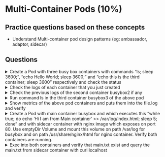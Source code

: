# Multi-Container Pods (10%)

## Practice questions based on these concepts

* Understand Multi-container pod design patterns (eg: ambassador, adaptor, sidecar)

## Questions

<details><summary>Create a Pod with three busy box containers with commands “ls; sleep 3600;”, “echo Hello World; sleep 3600;” and “echo this is the third container; sleep 3600” respectively and check the status</summary>
<p>

```
// first create single container pod with dry run flag
kubectl run busybox --image=busybox --restart=Never --dry-run -o yaml -- bin/sh -c "sleep 3600; ls" > multi-container.yaml

// edit the pod like below

apiVersion: v1
kind: Pod
metadata:
  creationTimestamp: null
  labels:
    run: busybox
  name: busybox
spec:
  containers:
  - args:
    - bin/sh
    - -c
    - ls; sleep 3600
    image: busybox
    name: busybox1
    resources: {}
  - args:
    - bin/sh
    - -c
    - echo Hello world; sleep 3600
    image: busybox
    name: busybox2
    resources: {}
  - args:
    - bin/sh
    - -c
    - echo this is third container; sleep 3600
    image: busybox
    name: busybox3
    resources: {}
  dnsPolicy: ClusterFirst
  restartPolicy: Never
status: {}

// create it
kubectl create -f multi-container.yaml

kubectl get po busybox
```
</p>
</details>
   
<details><summary>Check the logs of each container that you just created</summary>
<p>
   
```
kubectl logs busybox -c busybox1
kubectl logs busybox -c busybox2
kubectl logs busybox -c busybox3
```
</p>
</details>

<details><summary>Check the previous logs of the second container busybox2 if any</summary>
<p>
   
```
kubectl logs busybox -c busybox2 --previous
```
</p>
</details>

<details><summary>Run command ls in the third container busybox3 of the above pod</summary>
<p>
   
```
kubectl exec busybox -c busybox3 -- ls
```
</p>
</details>

<details><summary>Show metrics of the above pod containers and puts them into the file.log and verify</summary>
<p>
   
```
kubectl top pod busybox --containers

// putting them into file
kubectl top pod busybox --containers > file.log
cat file.log
```
</p>
</details>


<details><summary>Create a Pod with main container busybox and which executes this “while true; do echo ‘Hi I am from Main container’ >> /var/log/index.html; sleep 5; done” and with sidecar container with nginx image which exposes on port 80. Use emptyDir Volume and mount this volume on path /var/log for busybox and on path /usr/share/nginx/html for nginx container. Verify both containers are running.</summary>
<p>
   
```
// create an initial yaml file with this
kubectl run multi-cont-pod --image=busbox --restart=Never --dry-run -o yaml > multi-container.yaml

// edit the yml as below and create it
apiVersion: v1
kind: Pod
metadata:
  creationTimestamp: null
  labels:
    run: multi-cont-pod
  name: multi-cont-pod
spec:
  volumes:
  - name: var-logs
    emptyDir: {}
  containers:
  - image: busybox
    command: ["/bin/sh"]
    args: ["-c", "while true; do echo 'Hi I am from Main container' >> /var/log/index.html; sleep 5;done"]
    name: main-container
    resources: {}
    volumeMounts:
    - name: var-logs
      mountPath: /var/log
  - image: nginx
    name: sidecar-container
    resources: {}
    ports:
      - containerPort: 80
    volumeMounts:
    - name: var-logs
      mountPath: /usr/share/nginx/html
  dnsPolicy: ClusterFirst
  restartPolicy: Never
status: {}

kubectl create -f multi-container.yaml

kubectl get po multi-cont-pod
```
</p>
</details>


<details><summary>Exec into both containers and verify that main.txt exist and query the main.txt from sidecar container with curl localhost</summary>
<p>
   
```
// exec into main container
kubectl exec -it  multi-cont-pod -c main-container -- sh
cat /var/log/main.txt

// exec into sidecar container
kubectl exec -it  multi-cont-pod -c sidecar-container -- sh
cat /usr/share/nginx/html/index.html

// install curl and get default page
kubectl exec -it  multi-cont-pod -c sidecar-container -- sh
# apt-get update && apt-get install -y curl
# curl localhost
```
</p>
</details>
